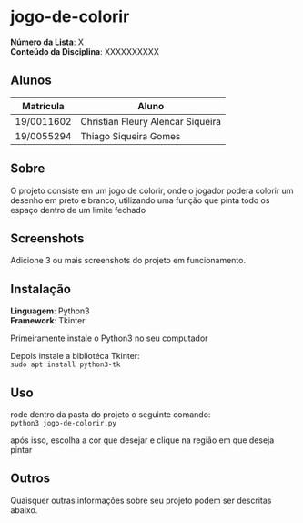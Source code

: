 # jogo-de-colorir

**Número da Lista**: X<br>
**Conteúdo da Disciplina**: XXXXXXXXXX<br>

## Alunos

| Matrícula | Aluno           |
| --------- | --------------- |
| 19/0011602 | Christian Fleury Alencar Siqueira |
| 19/0055294 | Thiago Siqueira Gomes |

## Sobre

O projeto consiste em um jogo de colorir, onde o jogador podera colorir um desenho em preto e branco, utilizando uma função que pinta todo os espaço dentro de um limite fechado

## Screenshots

Adicione 3 ou mais screenshots do projeto em funcionamento.

## Instalação

**Linguagem**: Python3<br>
**Framework**: Tkinter<br>

Primeiramente instale o Python3 no seu computador

Depois instale a bibliotéca Tkinter: <br>
``` sudo apt install python3-tk ```

## Uso

rode dentro da pasta do projeto o seguinte comando: <br>
``` python3 jogo-de-colorir.py ``` 

após isso, escolha a cor que desejar e clique na região em que deseja pintar

## Outros

Quaisquer outras informações sobre seu projeto podem ser descritas abaixo.
